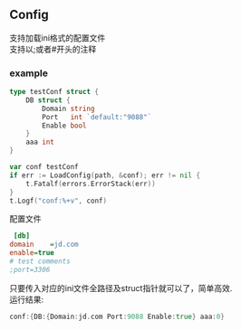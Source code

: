 ## Config
支持加载ini格式的配置文件  
支持以;或者#开头的注释  

### example
```go
type testConf struct {
	DB struct {
		Domain string
		Port   int `default:"9088"`
		Enable bool
	}
    aaa int
}

var conf testConf
if err := LoadConfig(path, &conf); err != nil {
    t.Fatalf(errors.ErrorStack(err))
}
t.Logf("conf:%+v", conf)

```
配置文件  
```ini
 [db]
domain    =jd.com
enable=true
# test comments
;port=3306
```
只要传入对应的ini文件全路径及struct指针就可以了，简单高效.  
运行结果:  
```go
conf:{DB:{Domain:jd.com Port:9088 Enable:true} aaa:0}
```


